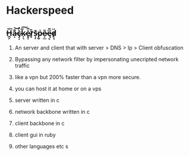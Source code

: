 # Hackerspeed
## H̶̯̗̏̚a̶̩̐͝c̷̡̣̀̒k̷̹͉̃͠e̵̥̜̍̂r̷͓͒s̵̩̙͊p̵̬͐e̷̙̲̎ę̶͆̄ͅd̸̙̟̈
1. An server and client that with server > DNS > Ip > Client obfuscation 

2. Bypassing any network filter by impersonating unecripted network traffic

3. like a vpn but 200% faster than a vpn more secure.

4. you can host it at home or on a vps 

5. server written in c 

6. network backbone written in c 

7. client backbone in c 

8. client gui in ruby

9. other languages etc
s
